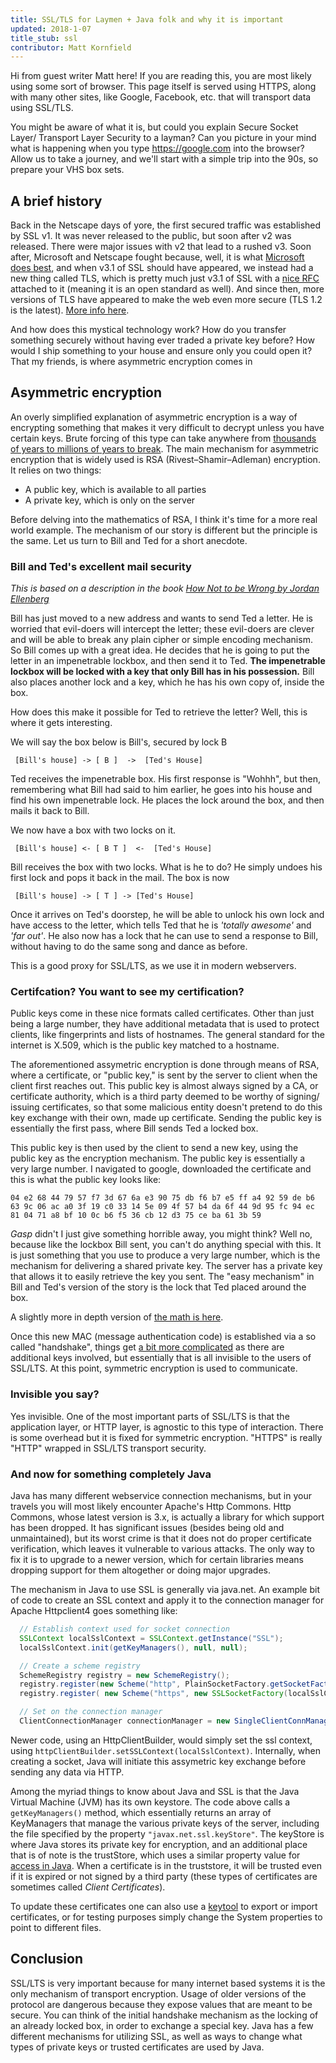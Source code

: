 ```yaml
---
title: SSL/TLS for Laymen + Java folk and why it is important
updated: 2018-1-07
title_stub: ssl
contributor: Matt Kornfield
---
```


Hi from guest writer Matt here! If you are reading this, you are most likely using some sort of browser. This page itself is served using HTTPS, along with many other sites, like Google, Facebook, etc. that will transport data using SSL/TLS.

You might be aware of what it is, but could you explain Secure Socket Layer/ Transport Layer Security to a layman? Can you picture in your mind what is happening when you type https://google.com into the browser? Allow us to take a journey, and we'll start with a simple trip into the 90s, so prepare your VHS box sets.

## A brief history

Back in the Netscape days of yore, the first secured traffic was established by SSL v1. It was never released to the public, but soon after v2 was released. There were major issues with v2 that lead to a rushed v3. Soon after, Microsoft and Netscape fought because, well, it is what [Microsoft does best][Microsoft_netscape_fight], and when v3.1 of SSL should have appeared, we instead had a new thing called TLS, which is pretty much just v3.1 of SSL with a [nice RFC][TLS_rfc] attached to it (meaning it is an open standard as well). And since then, more versions of TLS have appeared to make the web even more secure (TLS 1.2 is the latest). [More info here][TLS_vs_SSL].

And how does this mystical technology work? How do you transfer something securely without having ever traded a private key before? How would I ship something to your house and ensure only you could open it? That my friends, is where asymmetric encryption comes in

## Asymmetric encryption

An overly simplified explanation of asymmetric encryption is a way of encrypting something that makes it very difficult to decrypt unless you have certain keys. Brute forcing of this type can take anywhere from [thousands of years to millions of years to break][decrypting_rsa]. The main mechanism for asymmetric encryption that is widely used is RSA (Rivest–Shamir–Adleman) encryption. It relies on two things:

* A public key, which is available to all parties
* A private key, which is only on the server

Before delving into the mathematics of RSA, I think it's time for a more real world example. The mechanism of our story is different but the principle is the same. Let us turn to Bill and Ted for a short anecdote.

### Bill and Ted's excellent mail security

_This is based on a description in the book [How Not to be Wrong by Jordan Ellenberg][how_not_to_be_wrong]_

Bill has just moved to a new address and wants to send Ted a letter. He is worried that evil-doers will intercept the letter; these evil-doers are clever and will be able to break any plain cipher or simple encoding mechanism. So Bill comes up with a great idea. He decides that he is going to put the letter in an impenetrable lockbox, and then send it to Ted. **The impenetrable lockbox will be locked with a key that only Bill has in his possession.** Bill also places another lock and a key, which he has his own copy of, inside the box.

How does this make it possible for Ted to retrieve the letter? Well, this is where it gets interesting.

We will say the box below is Bill's, secured by lock B

```
 [Bill's house] -> [ B ]  ->  [Ted's House]
```

Ted receives the impenetrable box. His first response is "Wohhh", but then, remembering what Bill had said to him earlier, he goes into his house and find his own impenetrable lock. He places the lock around the box, and then mails it back to Bill.

We now have a box with two locks on it.

```
 [Bill's house] <- [ B T ]  <-  [Ted's House]
```

Bill receives the box with two locks. What is he to do? He simply undoes his first lock and pops it back in the mail. The box is now

```
 [Bill's house] -> [ T ] -> [Ted's House]
```

Once it arrives on Ted's doorstep, he will be able to unlock his own lock and have access to the letter, which tells Ted that he is _'totally awesome'_ and _'far out'_. He also now has a lock that he can use to send a response to Bill, without having to do the same song and dance as before.

This is a good proxy for SSL/LTS, as we use it in modern webservers.

### Certifcation? You want to see my certification?

Public keys come in these nice formats called certificates. Other than just being a large number, they have additional metadata that is used to protect clients, like fingerprints and lists of hostnames. The general standard for the internet is X.509, which is the public key matched to a hostname.

The aforementioned assymetric encryption is done through means of RSA, where a certificate, or "public key," is sent by the server to client when the client first reaches out. This public key is almost always signed by a CA, or certificate authority, which is a third party deemed to be worthy of signing/ issuing certificates, so that some malicious entity doesn't pretend to do this key exchange with their own, made up certificate. Sending the public key is essentially the first pass, where Bill sends Ted a locked box.

This public key is then used by the client to send a new key, using the public key as the encryption mechanism. The public key is essentially a very large number. I navigated to google, downloaded the certificate and this is what the public key looks like:

```
04 e2 68 44 79 57 f7 3d 67 6a e3 90 75 db f6 b7 e5 ff a4 92 59 de b6 63 9c 06 ac a0 3f 19 c0 33 14 5e 09 4f 57 b4 da 6f 44 9d 95 fc 94 ec 81 04 71 a8 bf 10 0c b6 f5 36 cb 12 d3 75 ce ba 61 3b 59
```

*Gasp* didn't I just give something horrible away, you might think? Well no, because like the lockbox Bill sent, you can't do anything special with this. It is just something that you use to produce a very large number, which is the mechanism for delivering a shared private key. The server has a private key that allows it to easily retrieve the key you sent. The "easy mechanism" in Bill and Ted's version of the story is the lock that Ted placed around the box.

A slightly more in depth version of [the math is here][ssl_initial_connection_explained].

Once this new MAC (message authentication code) is established via a so called "handshake", things get [a bit more complicated][tls_complications] as there are additional keys involved, but essentially that is all invisible to the users of SSL/LTS. At this point, symmetric encryption is used to communicate.

### Invisible you say?

Yes invisible. One of the most important parts of SSL/LTS is that the application layer, or HTTP layer, is agnostic to this type of interaction. There is some overhead but it is fixed for symmetric encryption. "HTTPS" is really "HTTP" wrapped in SSL/LTS transport security.

### And now for something completely Java

Java has many different webservice connection mechanisms, but in your travels you will most likely encounter Apache's Http Commons. Http Commons, whose latest version is 3.x, is actually a library for which support has been dropped. It has significant issues (besides being old and unmaintained), but its worst crime is that it does not do proper certificate verification, which leaves it vulnerable to various attacks. The only way to fix it is to upgrade to a newer version, which for certain libraries means dropping support for them altogether or doing major upgrades.

The mechanism in Java to use SSL is generally via java.net. An example bit of code to create an SSL context and apply it to the connection manager for Apache Httpclient4 goes something like:


```java
  // Establish context used for socket connection
  SSLContext localSslContext = SSLContext.getInstance("SSL");
  localSslContext.init(getKeyManagers(), null, null);

  // Create a scheme registry
  SchemeRegistry registry = new SchemeRegistry();
  registry.register(new Scheme("http", PlainSocketFactory.getSocketFactory(), 80));
  registry.register( new Scheme("https", new SSLSocketFactory(localSslContext), 443));

  // Set on the connection manager
  ClientConnectionManager connectionManager = new SingleClientConnManager(schemeRegistry);

 ```

Newer code, using an HttpClientBuilder, would simply set the ssl context, using `httpClientBuilder.setSSLContext(localSslContext)`. Internally, when creating a socket, Java will initiate this assymetric key exchange before sending any data via HTTP.

Among the myriad things to know about Java and SSL is that the Java Virtual Machine (JVM) has its own keystore. The code above calls a `getKeyManagers()` method, which essentially returns an array of KeyManagers that manage the various private keys of the server, including the file specified by the property `"javax.net.ssl.keyStore"`. The keyStore is where Java stores its private key for encryption, and an additional place that is of note is the trustStore, which uses a similar property value for [access in Java][keystore_trustore]. When a certificate is in the truststore, it will be trusted even if it is expired or not signed by a third party (these types of certificates are sometimes called _Client Certificates_).

To update these certificates one can also use a [keytool][keytool] to export or import certificates, or for testing purposes simply change the System properties to point to different files.

## Conclusion

SSL/LTS is very important because for many internet based systems it is the only mechanism of transport encryption. Usage of older versions of the protocol are dangerous because they expose values that are meant to be secure. You can think of the initial handshake mechanism as the locking of an already locked box, in order to exchange a special key. Java has a few different mechanisms for utilizing SSL, as well as ways to change what types of private keys or trusted certificates are used by Java.

[how_not_to_be_wrong]: https://www.amazon.com/How-Not-Be-Wrong-Mathematical/dp/0143127535
[nice_little_timeline]: https://www.feistyduck.com/ssl-tls-and-pki-history/
[ssl_initial_connection_explained]: https://security.stackexchange.com/questions/6290/how-is-it-possible-that-people-observing-an-https-connection-being-established-w
[TLS_vs_SSL]: https://security.stackexchange.com/questions/5126/whats-the-difference-between-ssl-tls-and-https
[TLS_rfc]: https://tools.ietf.org/html/rfc2246
[Microsoft_netscape_fight]: http://tim.dierks.org/2014/05/security-standards-and-name-changes-in.html
[decrypting_rsa]: https://www.digicert.com/TimeTravel/math.htm
[tls_complications]: https://crypto.stackexchange.com/questions/1139/what-is-the-purpose-of-four-different-secrets-shared-by-client-and-server-in-ssl
[keystore_trustore]: https://stackoverflow.com/a/6341566
[keytool]: https://docs.oracle.com/javase/6/docs/technotes/tools/solaris/keytool.html
